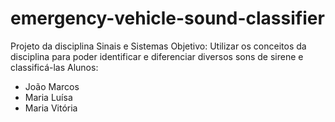 # emergency-vehicle-sound-classifier

Projeto da disciplina Sinais e Sistemas
Objetivo: Utilizar os conceitos da disciplina para poder identificar e diferenciar diversos sons de sirene e classificá-las
Alunos: 
- João Marcos
- Maria Luísa
- Maria Vitória
